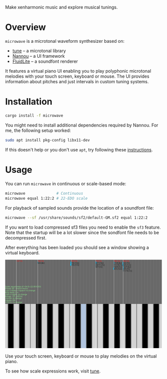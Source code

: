 Make xenharmonic music and explore musical tunings.

# Overview

`microwave` is a microtonal waveform synthesizer based on:

- [tune](https://crates.io/crates/tune) &ndash; a microtonal library
- [Nannou](https://nannou.cc/) &ndash; a UI framework
- [FluidLite](https://crates.io/crates/fluidlite) &ndash; a soundfont renderer

It features a virtual piano UI enabling you to play polyphonic microtonal melodies with your touch screen, keyboard or mouse. The UI provides information about pitches and just intervals in custom tuning systems.

# Installation

```bash
cargo install -f microwave
```

You might need to install additional dependencies required by Nannou. For me, the following setup worked:

```bash
sudo apt install pkg-config libx11-dev
```

If this doesn't help or you don't use `apt`, try following these [instructions](https://guide.nannou.cc/getting_started/platform-specific_setup.html).

# Usage

You can run `microwave` in continuous or scale-based mode:

```bash
microwave              # Continuous
microwave equal 1:22:2 # 22-EDO scale
```

For playback of sampled sounds provide the location of a soundfont file:

```bash
microwave --sf /usr/share/sounds/sf2/default-GM.sf2 equal 1:22:2
```

If you want to load compressed sf3 files you need to enable the `sf3` feature. Note that the startup will be a lot slower since the sondfont file needs to be decompressed first.

After everything has been loaded you should see a window showing a virtual keyboard.

![](https://github.com/Woyten/tune/raw/master/microwave/screenshot.png)

Use your touch screen, keyboard or mouse to play melodies on the virtual piano.

To see how scale expressions work, visit [tune](https://crates.io/crates/tune-cli).




